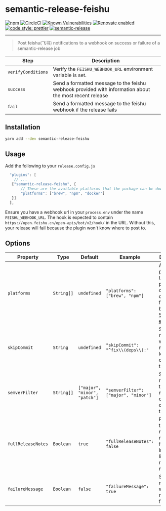 # semantic-release-feishu

[![npm](https://img.shields.io/npm/v/semantic-release-feishu.svg)](https://www.npmjs.com/package/semantic-release-feishu)
[![CircleCI](https://circleci.com/gh/conechan/semantic-release-feishu/tree/master.svg?style=shield)](https://circleci.com/gh/conechan/semantic-release-feishu/tree/master)
[![Known Vulnerabilities](https://snyk.io//test/github/conechan/semantic-release-feishu/badge.svg?targetFile=package.json)](https://snyk.io//test/github/conechan/semantic-release-feishu?targetFile=package.json)
[![Renovate enabled](https://img.shields.io/badge/renovate-enabled-brightgreen.svg)](https://renovatebot.com/)
[![code style: prettier](https://img.shields.io/badge/code_style-prettier-ff69b4.svg?style=shield)](https://github.com/prettier/prettier)
[![semantic-release](https://img.shields.io/badge/%20%20%F0%9F%93%A6%F0%9F%9A%80-semantic--release-e10079.svg)](https://github.com/semantic-release/semantic-release)

---

> Post feishu(飞书) notifications to a webhook on success or failure of a semantic-release job

| Step               | Description                                                                                            |
| ------------------ | ------------------------------------------------------------------------------------------------------ |
| `verifyConditions` | Verify the `FEISHU_WEBHOOK_URL` environment variable is set.                                           |
| `success`          | Send a formatted message to the feishu webhook provided with information about the most recent release |
| `fail`             | Send a formatted message to the feishu webhook if the release fails                                    |

## Installation

```sh
yarn add --dev semantic-release-feishu
```

## Usage

Add the following to your `release.config.js`

```js
  "plugins": [
    // ...
   ["semantic-release-feishu", {
       // These are the available platforms that the package can be downloaded from
       "platforms": ["brew", "npm", "docker"]
   }]
  ],
```

Ensure you have a webhook url in your `process.env` under the name `FEISHU_WEBHOOK_URL`. The hook is
expected to contain `https://open.feishu.cn/open-apis/bot/v2/hook/` in the URL. Without this, your release will fail
because the plugin won't know where to post to.

## Options

| Property           | Type       | Default                       | Example                              | Description                                                                                                                |
| ------------------ | ---------- | ----------------------------- | ------------------------------------ | -------------------------------------------------------------------------------------------------------------------------- |
| `platforms`        | `String[]` | `undefined`                   | `"platforms": ["brew", "npm"]`       | Available platforms that the package can be downloaded from. Can be anything. [Supported emoji](src/get-platform-emoji.js) |
| `skipCommit`       | `String`   | `undefined`                   | `"skipCommit": "^fix\\(deps\\):"`    | Skips notifying when `regex` matches at least one commit in the release                                                    |
| `semverFilter`     | `String[]` | `["major", "minor", "patch"]` | `"semverFilter": ["major", "minor"]` | Skips releases that do not match one of the configured types                                                               |
| `fullReleaseNotes` | `Boolean`  | `true`                        | `"fullReleaseNotes": false`          | Provides the full release notes in feishu instead of a link to the release notes                                           |
| `failureMessage`   | `Boolean`  | `false`                       | `"failureMessage": true`             | Sends message when the release failed                                                                                      |
